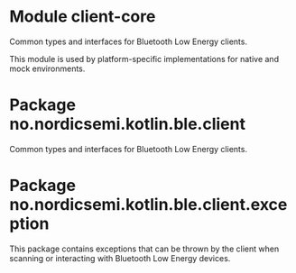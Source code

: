 # Module client-core

Common types and interfaces for Bluetooth Low Energy clients.

This module is used by platform-specific implementations for native and mock environments.

# Package no.nordicsemi.kotlin.ble.client

Common types and interfaces for Bluetooth Low Energy clients.

# Package no.nordicsemi.kotlin.ble.client.exception

This package contains exceptions that can be thrown by the client when scanning or interacting with 
Bluetooth Low Energy devices.